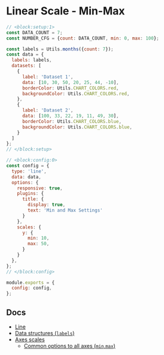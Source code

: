 # Linear Scale - Min-Max

```js chart-editor
// <block:setup:1>
const DATA_COUNT = 7;
const NUMBER_CFG = {count: DATA_COUNT, min: 0, max: 100};

const labels = Utils.months({count: 7});
const data = {
  labels: labels,
  datasets: [
    {
      label: 'Dataset 1',
      data: [10, 30, 50, 20, 25, 44, -10],
      borderColor: Utils.CHART_COLORS.red,
      backgroundColor: Utils.CHART_COLORS.red,
    },
    {
      label: 'Dataset 2',
      data: [100, 33, 22, 19, 11, 49, 30],
      borderColor: Utils.CHART_COLORS.blue,
      backgroundColor: Utils.CHART_COLORS.blue,
    }
  ]
};
// </block:setup>

// <block:config:0>
const config = {
  type: 'line',
  data: data,
  options: {
    responsive: true,
    plugins: {
      title: {
        display: true,
        text: 'Min and Max Settings'
      }
    },
    scales: {
      y: {
        min: 10,
        max: 50,
      }
    }
  },
};
// </block:config>

module.exports = {
  config: config,
};
```

## Docs
* [Line](../../charts/line.md)
* [Data structures (`labels`)](../../general/data-structures.md)
* [Axes scales](../../axes/)
  * [Common options to all axes (`min`,`max`)](../../axes/#common-options-to-all-axes)
 